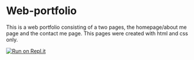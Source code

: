 # Web-portfolio
This is a web portfolio consisting of a two pages, the homepage/about me page and the contact me page.
This pages were created with html and css only.

[![Run on Repl.it](https://replit.com/badge/github/Jomoartz/Web-portfolio.git)](https://replit.com/new/github/Jomoartz/Web-portfolio.git)
